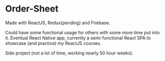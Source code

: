 # Order-Sheet

Made with ReactJS, Redux(pending) and Firebase.

Could have some functional usage for others with some more time put into it.
Eventual React Native app, currently a semi-functional React SPA to showcase (and practice) my ReactJS courses.

Side project (not a lot of time, working nearly 50 hour weeks).
